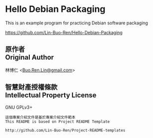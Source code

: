 # Hello Debian Packaging
This is an example program for practicing Debian software packaging

<https://github.com/Lin-Buo-Ren/Hello-Debian-Packaging>

## 原作者<br>Original Author
林博仁 &lt;<Buo.Ren.Lin@gmail.com>&gt;

## 智慧財產授權條款<br>Intellectual Property License
GNU GPLv3+

```
這個專案介紹文件是基於專案介紹文件範本
This README is based on Project README Template

http://github.com/Lin-Buo-Ren/Project-README-templates
```
